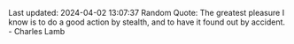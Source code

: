 Last updated: 2024-04-02 13:07:37
Random Quote: The greatest pleasure I know is to do a good action by stealth, and to have it found out by accident. - Charles Lamb